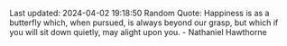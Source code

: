 Last updated: 2024-04-02 19:18:50
Random Quote: Happiness is as a butterfly which, when pursued, is always beyond our grasp, but which if you will sit down quietly, may alight upon you. - Nathaniel Hawthorne
